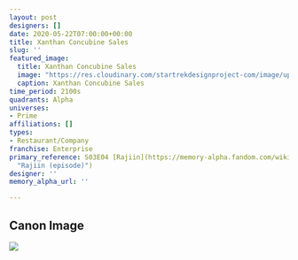 ```yaml
---
layout: post
designers: []
date: 2020-05-22T07:00:00+00:00
title: Xanthan Concubine Sales
slug: ''
featured_image:
  title: Xanthan Concubine Sales
  image: "https://res.cloudinary.com/startrekdesignproject-com/image/upload/v1590109606/XanthanConcubineSales.png"
  caption: Xanthan Concubine Sales
time_period: 2100s
quadrants: Alpha
universes:
- Prime
affiliations: []
types:
- Restaurant/Company
franchise: Enterprise
primary_reference: S03E04 [Rajiin](https://memory-alpha.fandom.com/wiki/Rajiin_(episode)
  "Rajiin (episode)")
designer: ''
memory_alpha_url: ''

---
```

## Canon Image

![](https://res.cloudinary.com/startrekdesignproject-com/image/upload/v1590109606/XanthanConcubineSales1.jpg)